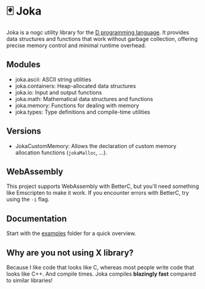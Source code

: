 # 🃏 Joka

Joka is a nogc utility library for the [D programming language](https://dlang.org/).
It provides data structures and functions that work without garbage collection, offering precise memory control and minimal runtime overhead.

## Modules

* joka.ascii: ASCII string utilities
* joka.containers: Heap-allocated data structures
* joka.io: Input and output functions
* joka.math: Mathematical data structures and functions
* joka.memory: Functions for dealing with memory
* joka.types: Type definitions and compile-time utilities

## Versions

* JokaCustomMemory: Allows the declaration of custom memory allocation functions (`jokaMalloc`, ...).

## WebAssembly

This project supports WebAssembly with BetterC, but you'll need something like Emscripten to make it work.
If you encounter errors with BetterC, try using the `-i` flag.

## Documentation

Start with the [examples](./examples/) folder for a quick overview.

## Why are you not using X library?

Because I like code that looks like C, whereas most people write code that looks like C++.
And compile times. Joka compiles **blazingly fast** compared to similar libraries!
